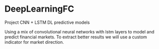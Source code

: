 # DeepLearningFC
 Project CNN + LSTM DL predictive models

 Using a mix of convolutional neural networks with lstm layers to model and predict financial markets.
 To extract better results we will use a custom indicator for market direction.  
